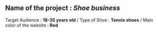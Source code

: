 ## Name of the project : _Shoe business_
Target Audience : **18-35 years old** / Type of Shoe : **Tennis shoes** / Main color of the website : **Red**

